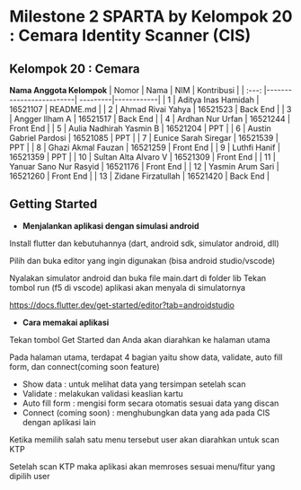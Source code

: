 # Milestone 2 SPARTA by Kelompok 20 : Cemara Identity Scanner (CIS)
## Kelompok 20 : Cemara
**Nama Anggota Kelompok**
| Nomor | Nama                    | NIM      | Kontribusi |
| :---: |-------------------------| ---------|------------|
| 1     | Aditya Inas Hamidah     | 16521107 | README.md  |
| 2     | Ahmad Rivai Yahya       | 16521523 | Back End   |
| 3     | Angger Ilham A          | 16521517 | Back End   |
| 4     | Ardhan Nur Urfan        | 16521244 | Front End  |
| 5     | Aulia Nadhirah Yasmin B | 16521204 | PPT        |
| 6     | Austin Gabriel Pardosi  | 16521085 | PPT        |
| 7     | Eunice Sarah Siregar    | 16521539 | PPT        |
| 8     | Ghazi Akmal Fauzan      | 16521259 | Front End  |
| 9     | Luthfi Hanif            | 16521359 | PPT        |
| 10    | Sultan Alta Alvaro V    | 16521309 | Front End  |
| 11    | Yanuar Sano Nur Rasyid  | 16521176 | Front End  |
| 12    | Yasmin Arum Sari        | 16521260 | Front End  |
| 13    | Zidane Firzatullah      | 16521420 | Back End   |
## Getting Started
- **Menjalankan aplikasi dengan simulasi android**

Install flutter dan kebutuhannya (dart, android sdk, simulator android, dll)

Pilih dan buka editor yang ingin digunakan (bisa android studio/vscode)

Nyalakan simulator android dan buka file main.dart di folder lib
Tekan tombol run (f5 di vscode) aplikasi akan menyala di simulatornya

https://docs.flutter.dev/get-started/editor?tab=androidstudio


- **Cara memakai aplikasi**

Tekan tombol Get Started dan Anda akan diarahkan ke halaman utama

Pada halaman utama, terdapat 4 bagian yaitu show data, validate, auto fill form, dan connect(coming soon feature)

- Show data : untuk melihat data yang tersimpan setelah scan
- Validate : melakukan validasi keaslian kartu
- Auto fill form : mengisi form secara otomatis sesuai data yang discan
- Connect (coming soon) : menghubungkan data yang ada pada CIS dengan aplikasi lain

Ketika memilih salah satu menu tersebut user akan diarahkan untuk scan KTP

Setelah scan KTP maka aplikasi akan memroses sesuai menu/fitur yang dipilih user